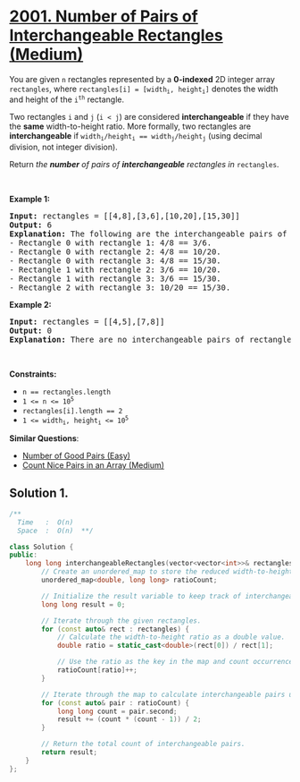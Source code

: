 # [2001. Number of Pairs of Interchangeable Rectangles (Medium)](https://leetcode.com/problems/number-of-pairs-of-interchangeable-rectangles/)

<p>You are given <code>n</code> rectangles represented by a <strong>0-indexed</strong> 2D integer array <code>rectangles</code>, where <code>rectangles[i] = [width<sub>i</sub>, height<sub>i</sub>]</code> denotes the width and height of the <code>i<sup>th</sup></code> rectangle.</p>

<p>Two rectangles <code>i</code> and <code>j</code> (<code>i &lt; j</code>) are considered <strong>interchangeable</strong> if they have the <strong>same</strong> width-to-height ratio. More formally, two rectangles are <strong>interchangeable</strong> if <code>width<sub>i</sub>/height<sub>i</sub> == width<sub>j</sub>/height<sub>j</sub></code> (using decimal division, not integer division).</p>

<p>Return <em>the <strong>number</strong> of pairs of <strong>interchangeable</strong> rectangles in </em><code>rectangles</code>.</p>

<p>&nbsp;</p>
<p><strong>Example 1:</strong></p>

<pre><strong>Input:</strong> rectangles = [[4,8],[3,6],[10,20],[15,30]]
<strong>Output:</strong> 6
<strong>Explanation:</strong> The following are the interchangeable pairs of rectangles by index (0-indexed):
- Rectangle 0 with rectangle 1: 4/8 == 3/6.
- Rectangle 0 with rectangle 2: 4/8 == 10/20.
- Rectangle 0 with rectangle 3: 4/8 == 15/30.
- Rectangle 1 with rectangle 2: 3/6 == 10/20.
- Rectangle 1 with rectangle 3: 3/6 == 15/30.
- Rectangle 2 with rectangle 3: 10/20 == 15/30.
</pre>

<p><strong>Example 2:</strong></p>

<pre><strong>Input:</strong> rectangles = [[4,5],[7,8]]
<strong>Output:</strong> 0
<strong>Explanation:</strong> There are no interchangeable pairs of rectangles.
</pre>

<p>&nbsp;</p>
<p><strong>Constraints:</strong></p>

<ul>
	<li><code>n == rectangles.length</code></li>
	<li><code>1 &lt;= n &lt;= 10<sup>5</sup></code></li>
	<li><code>rectangles[i].length == 2</code></li>
	<li><code>1 &lt;= width<sub>i</sub>, height<sub>i</sub> &lt;= 10<sup>5</sup></code></li>
</ul>


**Similar Questions**:
* [Number of Good Pairs (Easy)](https://leetcode.com/problems/number-of-good-pairs/)
* [Count Nice Pairs in an Array (Medium)](https://leetcode.com/problems/count-nice-pairs-in-an-array/)

## Solution 1.

```cpp
/**
  Time   :  O(n)
  Space  :  O(n)  **/

class Solution {
public:
    long long interchangeableRectangles(vector<vector<int>>& rectangles) {
        // Create an unordered_map to store the reduced width-to-height ratios and their counts.
        unordered_map<double, long long> ratioCount;

        // Initialize the result variable to keep track of interchangeable pairs.
        long long result = 0;

        // Iterate through the given rectangles.
        for (const auto& rect : rectangles) {
            // Calculate the width-to-height ratio as a double value.
            double ratio = static_cast<double>(rect[0]) / rect[1];

            // Use the ratio as the key in the map and count occurrences.
            ratioCount[ratio]++;
        }

        // Iterate through the map to calculate interchangeable pairs using the combination formula.
        for (const auto& pair : ratioCount) {
            long long count = pair.second;
            result += (count * (count - 1)) / 2;
        }

        // Return the total count of interchangeable pairs.
        return result;
    }
};
```

